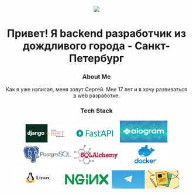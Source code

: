 <div id="header" align="center">
  <img src="https://media.giphy.com/media/M9gbBd9nbDrOTu1Mqx/giphy.gif" width="100"/>
  <h1>
    Привет! Я backend разработчик из дождливого города - Санкт-Петербург
  </h1>
  <h3>
    About Me
  </h3>
  <p>
    Как я уже написал, меня зовут Сергей. Мне 17 лет и я хочу развиваться в web разработке.
  </p>
  <h3>
    Tech Stack
  </h3>
  <img src="assert/879-png-3.png" width="120" height="50">
  <img src="assert/logo-teal.png" width="130" height="50">
  <img src="assert/1kaatTL.jpg" width="130" height="60">
  <img src="assert/postgresql-logo11.png" width="130" height="60">
  <img src="assert/sqlalchemy.png" width="130" height="60">
  <img src="assert/Docker-Logo_Horizontel_279x131.b8a5c41e56b77706656d61080f6a0217a3ba356d.png" width="130" height="60">
  <img src="assert/f0444421e294b9c85f50c2164f2bd27f.jpg" width="130" height="60">
  <img src="assert/NGINX-logo-rgb-large.png" width="130" height="50>
  <h3>
    Как со мной связаться?
  </h3>
    <a href="https://t.me/IprojektOnAWP">
      <img src="./assert/56_main.png" width="90" height="50">
    </a>
    <a href="https://spb.hh.ru/resume/5734f204ff0c2ddd510039ed1f34386c784653">
      <img src="./assert/756778452419973.jpg" width="90" height="50">
    </a>
</div>
